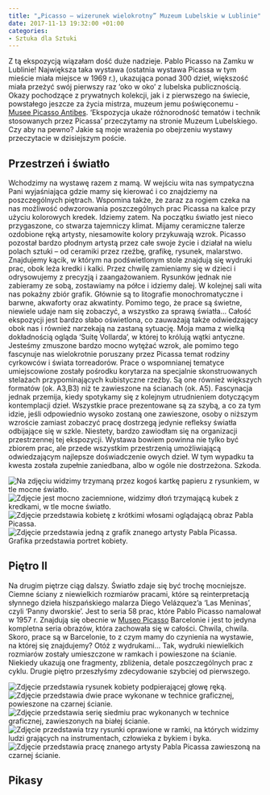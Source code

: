 ```yaml
---
title: "„Picasso – wizerunek wielokrotny” Muzeum Lubelskie w Lublinie"
date: 2017-11-13 19:32:00 +01:00
categories:
- Sztuka dla Sztuki
---
```


Z tą ekspozycją wiązałam dość duże nadzieje. Pablo Picasso na Zamku w Lublinie! Największa taka wystawa (ostatnia wystawa Picassa w tym mieście miała miejsce w 1969 r.), ukazująca ponad 300 dzieł, większość miała przeżyć swój pierwszy raz ‘oko w oko’ z lubelska publicznością. Okazy pochodzące z prywatnych kolekcji, jak i z pierwszego na świecie, powstałego jeszcze za życia mistrza, muzeum jemu poświęconemu - [Musee Picasso Antibes](http://www.antibes-juanlespins.com/culture/musee-picasso). ‘Ekspozycja ukaże różnorodność tematów i technik stosowanych przez Picassa’ przeczytamy na stronie Muzeum Lubelskiego. Czy aby na pewno? Jakie są moje wrażenia po obejrzeniu wystawy przeczytacie w dzisiejszym poście.

## Przestrzeń i światło

Wchodzimy na wystawę razem z mamą. W wejściu wita nas sympatyczna Pani wyjaśniająca gdzie mamy się kierować i co znajdziemy na poszczególnych piętrach. Wspomina także, że zaraz za rogiem czeka na nas możliwość odwzorowania poszczególnych prac Picassa na kalce przy użyciu kolorowych kredek. Idziemy zatem. Na początku światło jest nieco przygaszone, co stwarza tajemniczy klimat. Mijamy ceramiczne talerze ozdobione ręką artysty, niesamowite kolory przykuwają wzrok. Picasso pozostał bardzo płodnym artystą przez całe swoje życie i działał na wielu polach sztuki – od ceramiki przez rzeźbę, grafikę, rysunek, malarstwo. Znajdujemy kącik, w którym na podświetlonym stole znajdują się wydruki prac, obok leża kredki i kalki. Przez chwilę zamieniamy się w dzieci i odrysowujemy z precyzją i zaangażowaniem. Rysunków jednak nie zabieramy ze sobą, zostawiamy na półce i idziemy dalej.
W kolejnej sali wita nas pokaźny zbiór grafik. Głównie są to litografie monochromatyczne i barwne, akwaforty oraz akwatinty. Pomimo tego, że prace są świetne, niewiele udaje nam się zobaczyć, a wszystko za sprawą światła… Całość ekspozycji jest bardzo słabo oświetlona, co zauważają także odwiedzający obok nas i również narzekają na zastaną sytuację. Moja mama z wielką dokładnością ogląda ‘Suitę Vollarda’, w której to królują wątki antyczne. Jesteśmy zmuszone bardzo mocno wytężać wzrok, ale pomimo tego fascynuje nas wielokrotnie poruszany przez Picassa temat rodziny cyrkowców i świata torreadorów. Prace o wspomnianej tematyce umiejscowione zostały pośrodku korytarza na specjalnie skonstruowanych stelażach przypominających kubistyczne rzeźby. Są one również większych formatów (ok. A3,B3) niż te zawieszone na ścianach (ok. A5). Fascynacja jednak przemija, kiedy spotykamy się z kolejnym utrudnieniem dotyczącym kontemplacji dzieł. Wszystkie prace prezentowane są za szybą, a co za tym idzie, jeśli odpowiednio wysoko zostaną one zawieszone, osoby o niższym wzroście zamiast zobaczyć pracę dostrzegą jedynie refleksy światła odbijające się w szkle. Niestety, bardzo zawiodłam się na organizacji przestrzennej tej ekspozycji. Wystawa bowiem powinna nie tylko być zbiorem prac, ale przede wszystkim przestrzenią umożliwiającą odwiedzającym najlepsze doświadczenie owych dzieł. W tym wypadku ta kwesta została zupełnie zaniedbana, albo w ogóle nie dostrzeżona. Szkoda.

![Na zdjęciu widzimy trzymaną przez kogoś kartkę papieru z rysunkiem, w tle mocne światło.](https://assets1.ello.co/uploads/asset/attachment/6511870/ello-optimized-8332e89c.jpg)
![Zdjęcie jest mocno zaciemnione, widzimy dłoń trzymającą kubek z kredkami, w tle mocne światło.](https://assets1.ello.co/uploads/asset/attachment/6511877/ello-optimized-e74c582c.jpg)
![Zdjęcie przedstawia kobietę z krótkimi włosami oglądającą obraz Pabla Picassa.](https://assets0.ello.co/uploads/asset/attachment/6511882/ello-optimized-7650857d.jpg)
![Zdjęcie przedstawia jedną z grafik znanego artysty Pabla Picassa. Grafika przedstawia portret kobiety.](https://assets2.ello.co/uploads/asset/attachment/6511890/ello-optimized-457d8010.jpg)

## Piętro II

Na drugim piętrze ciąg dalszy. Światło zdaje się być trochę mocniejsze. Ciemne ściany z niewielkich rozmiarów pracami, które są reinterpretacją słynnego dzieła hiszpańskiego malarza Diego Velázquez’a ‘Las Meninas’, czyli ‘Panny dworskie’. Jest to seria 58 prac, które Pablo Picasso namalował w 1957 r. Znajdują się obecnie w [Museo Picasso](http://www.museupicasso.bcn.cat/) Barcelonie i jest to jedyna kompletna seria obrazów, która zachowała się w całości. Chwila, chwila. Skoro, prace są w Barcelonie, to z czym mamy do czynienia na wystawie, na której się znajdujemy? Otóż z wydrukami… Tak, wydruki niewielkich rozmiarów zostały umieszczone w ramkach i powieszone na ścianie. Niekiedy ukazują one fragmenty, zbliżenia, detale poszczególnych prac z cyklu. Drugie piętro przeszłyśmy zdecydowanie szybciej od pierwszego.

![Zdjęcie przedstawia rysunek kobiety podpierającej głowę ręką.](https://assets2.ello.co/uploads/asset/attachment/6511885/ello-optimized-795df6ec.jpg)
![Zdjęcie przedstawia dwie prace wykonane w technice graficznej, powieszone na czarnej ścianie.](https://assets1.ello.co/uploads/asset/attachment/6511896/ello-optimized-fea2288d.jpg)
![Zdjęcie przedstawia serię siedmiu prac wykonanych w technice graficznej, zawieszonych na białej ścianie.](https://assets1.ello.co/uploads/asset/attachment/6511900/ello-optimized-0e903f20.jpg)
![Zdjęcie przedstawia trzy rysunki oprawione w ramki, na których widzimy ludzi grających na instrumentach, człowieka z bykiem i byka.](https://assets1.ello.co/uploads/asset/attachment/6511904/ello-optimized-9f75a68a.jpg)
![Zdjęcie przedstawia pracę znanego artysty Pabla Picassa zawieszoną na czarnej ścianie.](https://assets1.ello.co/uploads/asset/attachment/6511905/ello-optimized-4503451a.jpg)

## Pikasy

